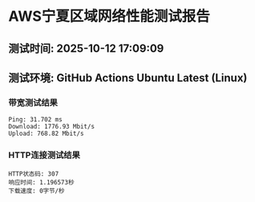 # AWS宁夏区域网络性能测试报告
## 测试时间: 2025-10-12 17:09:09
## 测试环境: GitHub Actions Ubuntu Latest (Linux)

### 带宽测试结果
```
Ping: 31.702 ms
Download: 1776.93 Mbit/s
Upload: 768.82 Mbit/s
```

### HTTP连接测试结果
```
HTTP状态码: 307
响应时间: 1.196573秒
下载速度: 0字节/秒
```


